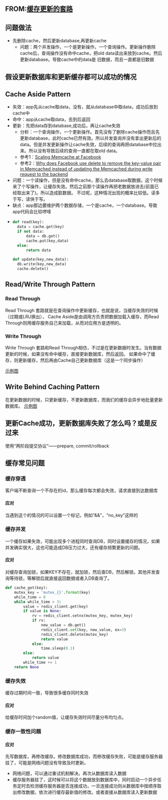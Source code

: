 ## FROM:[缓存更新的套路](https://coolshell.cn/articles/17416.html)

## 问题做法
- 先删除cache，然后更新database,再更新cache
  - 问题：两个并发操作，一个是更新操作，一个查询操作。更新操作删除cache后，查询操作没有命中cache，把old data读出来放到cache。然后更新database。导致cache中的data是
  旧数据，而且一直都是旧数据
  
## 假设更新数据库和更新缓存都可以成功的情况

## Cache Aside Pattern
- 失效：app先从cache取data，没有，就从database中取data，成功后放到cache中
- 命中：app从cache取data，去到后返回
- 更新：先把data存到database,成功后，再让cache失效
  - 分析：一个查询操作，一个更新操作。首先没有了删除cache操作而且先更新database，此时cache已然有效。所以并发查询并没有拿出更新后的data。但是并发更新操作让cache失效，后续的查询再把database中拉出来。所以没有导致后续的查询一直都在取old data。
  - 参考1：[Scaling Memcache at Facebook](https://www.usenix.org/system/files/conference/nsdi13/nsdi13-final170_update.pdf) 
  - 参考2：[Why does Facebook use delete to remove the key-value pair in Memcached instead of updating the Memcached during write request to the backend](https://www.quora.com/Why-does-Facebook-use-delete-to-remove-the-key-value-pair-in-Memcached-instead-of-updating-the-Memcached-during-write-request-to-the-backend)
- 问题：一个读操作，但是没有命中cache，那么去database取数据。这个时候来了个写操作，让缓存失效。然后之前那个读操作再把老数据放进去(前面已经取出来了)。所以造成脏数据。
不过呢，这种情况出现的概率比较低。读多于写，读快于写。
- 缺点：app那边要维护两个数据存储，一个是cache，一个database。导致app代码会比较啰嗦
- ```python
  def read(key):
    data = cache.get(key)
    if not data:
        data = db.get()
        cache.put(key,data)
    else:
        return data
        
  def update(key,new_data):
    db.write(key,new_data)
    cache.delete()
    ```
    
## Read/Write Through Pattern
### Read Through
Read Through 套路就是在查询操作中更新缓存，也就是说，当缓存失效的时候（过期或LRU换出），
Cache Aside是由调用方负责把数据加载入缓存，而Read Through则用缓存服务自己来加载，从而对应用方是透明的。

### Write Through
Write Through 套路和Read Through相仿，不过是在更新数据时发生。当有数据更新的时候，如果没有命中缓存，直接更新数据库，然后返回。
如果命中了缓存，则更新缓存，然后再由Cache自己更新数据库（这是一个同步操作）

[示例图](https://github.com/xiazhibin/blog/blob/master/pic/read:write_through.jpg)

## Write Behind Caching Pattern
在更新数据的时候，只更新缓存，不更新数据库，而我们的缓存会异步地批量更新数据库。
[示例图](https://github.com/xiazhibin/blog/blob/master/pic/write_back.jpg)

## 更新Cache成功，更新数据库失败了怎么吗？或是反过来
使用“两阶段提交协议”——prepare, commit/rollback

## 缓存常见问题
### 缓存穿透
客户端不断查询一个不存在的id，那么缓存每次都会失效，请求直接到达数据库
#### 应对
当遇到这个的情况的可以设置一个标记，例如“&&”，“no_key”这样的

### 缓存并发
一个缓存如果失效，可能出现多个进程同时查询DB，同时设置缓存的情况，如果并发确实很大，这也可能造成DB压力过大，还有缓存频繁更新的问题。
#### 应对
对缓存查询加锁，如果KEY不存在，就加锁，然后查DB，然后解锁。其他并发查询等待锁，等解锁后就直接返回数据或者入DB查询了。
```python
def cache_get(key):
    mutex_key = 'mutex_{}'.format(key)
    while_time = 0
    while while_time > 3:
        value = redis_client.get(key)
        if value is None:
            rv = redis_client.setnx(mutex_key, mutex_key)
            if rv:
                new_value = db.get()
                redis_client.set(key, new_value, ex=3)
                redis_client.delete(mutex_key)
                return value
            else:
                time.sleep(0.1)
        else:
            return value
        while_time += 1
    return None
```

### 缓存失效
缓存过期时间一致，导致很多缓存同时失效
#### 应对
给缓存时间加个random值，让缓存失效时间尽量分布均匀点。

### 缓存一致性问题
#### 应对
先写数据库，再修改缓存。修改数据库成功，而修改缓存失败，可能是缓存服务器挂了，可能是网络问题没有导致及时更新。
- 网络问题，可以通过重试机制解决。再次从数据库读入数据
- 缓存服务器挂了，这时候可以将这个数据放到数据库中，同时启动一个异步任务定时去检测缓存服务器是否连接成功，一旦连接成功则从数据库中按顺序取出修改数据，依次进行缓存最新值的修改。或者直接从数据库读入更新数据
